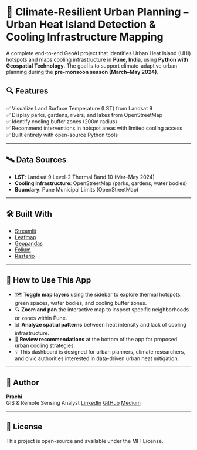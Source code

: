 # 🌆 Climate-Resilient Urban Planning – Urban Heat Island Detection & Cooling Infrastructure Mapping

A complete end-to-end GeoAI project that identifies Urban Heat Island (UHI) hotspots and maps cooling infrastructure in **Pune, India**, using **Python with Geospatial Technology**. The goal is to support climate-adaptive urban planning during the **pre-monsoon season (March–May 2024)**.

## 🔍 Features

✅ Visualize Land Surface Temperature (LST) from Landsat 9  
✅ Display parks, gardens, rivers, and lakes from OpenStreetMap  
✅ Identify cooling buffer zones (200m radius)  
✅ Recommend interventions in hotspot areas with limited cooling access  
✅ Built entirely with open-source Python tools

---

## 🛰️ Data Sources

- **LST**: Landsat 9 Level-2 Thermal Band 10 (Mar–May 2024)
- **Cooling Infrastructure**: OpenStreetMap (parks, gardens, water bodies)
- **Boundary**: Pune Municipal Limits (OpenStreetMap)

---

## 🛠 Built With

- [Streamlit](https://streamlit.io/)
- [Leafmap](https://github.com/giswqs/leafmap)
- [Geopandas](https://geopandas.org/)
- [Folium](https://python-visualization.github.io/folium/)
- [Rasterio](https://rasterio.readthedocs.io/)

---

## 📌 How to Use This App

- 🗺️ **Toggle map layers** using the sidebar to explore thermal hotspots, green spaces, water bodies, and cooling buffer zones.
- 🔍 **Zoom and pan** the interactive map to inspect specific neighborhoods or zones within Pune.
- 📊 **Analyze spatial patterns** between heat intensity and lack of cooling infrastructure.
- 📌 **Review recommendations** at the bottom of the app for proposed urban cooling strategies.
- 💡 This dashboard is designed for urban planners, climate researchers, and civic authorities interested in data-driven urban heat mitigation.

---

## 🧠 Author

**Prachi**  
GIS & Remote Sensing Analyst 
[LinkedIn](https://www.linkedin.com/in/prachisarode95) 
[GitHub](https://github.com/prachisarode95)
[Medium](https://medium.com/@prachisarode)

---

## 📖 License

This project is open-source and available under the MIT License.
